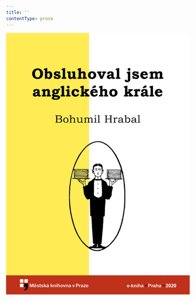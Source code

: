 ```yaml
---
title: ''
contentType: prose
---
```


![obalka_obsluhoval_jsem_anglickeho_krale.jpg](./resources/obalka_obsluhoval_jsem__fmt.png)
